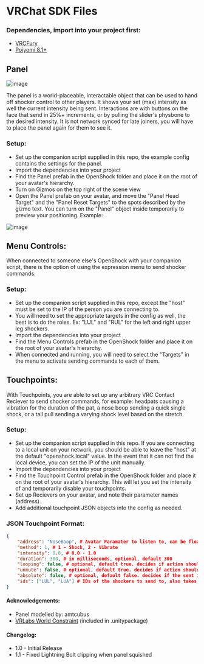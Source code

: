 # VRChat SDK Files


### Dependencies, import into your project first:

- [VRCFury](https://github.com/VRCFury/VRCFury)
- [Poiyomi 8.1+](https://github.com/poiyomi/PoiyomiToonShader)


## Panel 

![image](https://github.com/nullstalgia/OpenShock-VRC/assets/20761757/d3dd75ac-e1a5-42e6-8cd1-ec4e0874c621)

The panel is a world-placeable, interactable object that can be used to hand off shocker control to other players. It shows your set (max) intensity as well the current intensity being sent. Interactions are with buttons on the face that send in 25%+ increments, or by pulling the slider's physbone to the desired intensity. It is not network synced for late joiners, you will have to place the panel again for them to see it.

### Setup:

- Set up the companion script supplied in this repo, the example config contains the settings for the panel.
- Import the dependencies into your project
- Find the Panel prefab in the OpenShock folder and place it on the root of your avatar's hierarchy.
- Turn on Gizmos on the top right of the scene view
- Open the Panel prefab on your avatar, and move the "Panel Head Target" and the "Panel Reset Targets" to the spots described by the gizmo text. You can turn on the "Panel" object inside temporarily to preview your positioning. Example:

![image](https://github.com/nullstalgia/OpenShock-VRC/assets/20761757/87624312-3f5e-4d1e-9aa3-c47283c29e69)

## Menu Controls:

When connected to someone else's OpenShock with your companion script, there is the option of using the expression menu to send shocker commands.

### Setup:

- Set up the companion script supplied in this repo, except the "host" must be set to the IP of the person you are connecting to.
- You will need to set the appropriate targets in the config as well, the best is to do the roles. Ex: "LUL" and "RUL" for the left and right upper leg shockers.
- Import the dependencies into your project
- Find the Menu Controls prefab in the OpenShock folder and place it on the root of your avatar's hierarchy.
- When connected and running, you will need to select the "Targets" in the menu to activate sending commands to each of them.

## Touchpoints:

With Touchpoints, you are able to set up any arbitrary VRC Contact Reciever to send shocker commands, for example: headpats causing a vibration for the duration of the pat, a nose boop sending a quick single shock, or a tail pull sending a varying shock level based on the stretch.

### Setup:

- Set up the companion script supplied in this repo. If you are connecting to a local unit on your network, you should be able to leave the "host" at the default "openshock.local" value. In the event that it can not find the local device, you can set the IP of the unit manually.
- Import the dependencies into your project
- Find the Touchpoint Control prefab in the OpenShock folder and place it on the root of your avatar's hierarchy. This will let you set the intensity of and temporarily disable your touchpoints.
- Set up Recievers on your avatar, and note their parameter names (address).
- Add additional touchpoint JSON objects into the config as needed.

### JSON Touchpoint Format:

```json
{
    "address": "NoseBoop", # Avatar Paramater to listen to, can be float or bool
    "method": 1, # 1 - Shock, 2 - Vibrate
    "intensity": 0.8, # 0.0 - 1.0
    "duration": 300, # in milliseconds, optional, default 300
    "looping": false, # optional, default true. decides if action should loop until the paramater is false
    "unmute": false, # optional, default true. decides if action should un-mute you
    "absolute": false, # optional, default false. decides if the sent intensity should be scaled by the unit's set intensity
    "ids": ["LUL", "LUA"] # IDs of the shockers to send to, also takes Roles (shown)
}
```


#### Acknowledgements:

- Panel modelled by: amtcubus
- [VRLabs World Constraint](https://github.com/VRLabs/World-Constraint) (included in .unitypackage)

#### Changelog:

- 1.0 - Initial Release
- 1.1 - Fixed Lightning Bolt clipping when panel squished